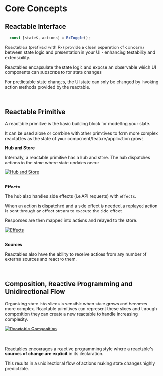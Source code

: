 # Core Concepts

## Reactable Interface

```typescript
  const [state$, actions] = RxToggle();
```

Reactables (prefixed with Rx) provide a clean separation of concerns between state logic and presentation in your UI - enhancing testability and extensibility.

Reactables encapsulate the state logic and expose an observable which UI components can subscribe to for state changes.

For predictable state changes, the UI state can only be changed by invoking action methods provided by the reactable. 

<br>

## Reactable Primitive

A reactable primitive is the basic building block for modelling your state.

It can be used alone or combine with other primitives to form more complex reactables as the state of your component/feature/application grows.

**Hub and Store**

Internally, a reactable primitive has a hub and store. The hub dispatches actions to the store where state updates occur.

<a href="/ReactablePrimitiveOne.jpg" target="_blank" rel="noreferrer">
  <img src="/ReactablePrimitiveOne.jpg" alt="Hub and Store" title="Hub and Store" style="max-width: 300px" />
</a>

<br>
<br>

**Effects**

The hub also handles side effects (i.e API requests) with `effects`.

When an action is dispatched and a side effect is needed, a replayed action is sent through an effect stream to execute the side effect.

Responses are then mapped into actions and relayed to the store.

<a href="/ReactablePrimitiveTwo.jpg" target="_blank" rel="noreferrer">
  <img src="/ReactablePrimitiveTwo.jpg" alt="Effects" title="Effects" style="max-width: 300px" />
</a>

<br>
<br>

**Sources**

Reactables also have the ability to receive actions from any number of external sources and react to them.

<br>

## Composition, Reactive Programming and Unidirectional Flow <a name="composition">

Organizing state into slices is sensible when state grows and becomes more complex. Reactable primitives can represent these slices and through composition they can create a new reactable to handle increasing complexity.

<a href="/ReactableCombined.jpg" target="_blank" rel="noreferrer">
  <img src="/ReactableCombined.jpg" alt="Reactable Composition" title="Reactable Composition" style="max-width: 300px" />
</a>

<br>
<br>
<br>

Reactables encourages a reactive programming style where a reactable's **sources of change are explicit** in its declaration.

This results in a unidirectional flow of actions making state changes highly predictable.
